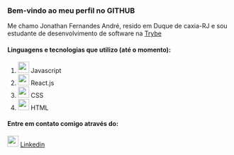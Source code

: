 ### Bem-vindo ao meu perfil no GITHUB

 Me chamo Jonathan Fernandes André, resido em Duque de caxia-RJ e sou estudante de desenvolvimento de software na <a href="https://www.betrybe.com/"  target="_blank">Trybe</a> 
 
 #### Linguagens e tecnologias que utilizo (até o momento):
 
 1. <img width="25px" src="https://upload.wikimedia.org/wikipedia/commons/thumb/9/99/Unofficial_JavaScript_logo_2.svg/480px-Unofficial_JavaScript_logo_2.svg.png"> Javascript
 2. <img width="25px" src="https://upload.wikimedia.org/wikipedia/commons/thumb/a/a7/React-icon.svg/1280px-React-icon.svg.png"> React.js
 3. <img width="25px" src="https://cdn4.iconfinder.com/data/icons/social-media-logos-6/512/121-css3-512.png"> CSS
 4. <img width="25px" src="https://cdn4.iconfinder.com/data/icons/social-media-logos-6/512/96-html5-256.png"> HTML

#### Entre em contato comigo através do:
<img width="25px" src="https://cdn4.iconfinder.com/data/icons/social-media-logos-6/512/56-linkedin-256.png"> <a href="https://www.linkedin.com/in/jonathan-fernandesjf/" target="_blank">Linkedin</a>  
<!--
**jonathanjf/jonathanjf** is a ✨ _special_ ✨ repository because its `README.md` (this file) appears on your GitHub profile.

Here are some ideas to get you started:

- 🔭 I’m currently working on ...
- 🌱 I’m currently learning ...
- 👯 I’m looking to collaborate on ...
- 🤔 I’m looking for help with ...
- 💬 Ask me about ...
- 📫 How to reach me: ...
- 😄 Pronouns: ...
- ⚡ Fun fact: ...
-->
